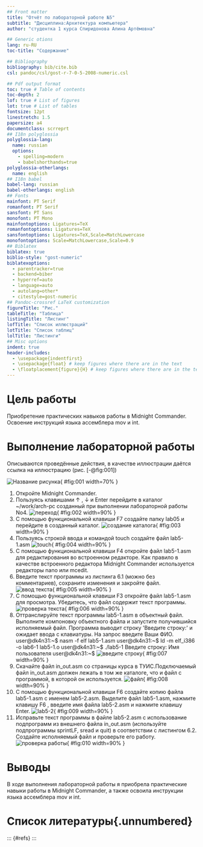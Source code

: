 ```yaml
---
## Front matter
title: "Отчёт по лабораторной работе №5"
subtitle: "Дисциплина:Архитектура компьютера"
author: "студентка 1 курса Спиридонова Алина Артёмовна"

## Generic otions
lang: ru-RU
toc-title: "Содержание"

## Bibliography
bibliography: bib/cite.bib
csl: pandoc/csl/gost-r-7-0-5-2008-numeric.csl

## Pdf output format
toc: true # Table of contents
toc-depth: 2
lof: true # List of figures
lot: true # List of tables
fontsize: 12pt
linestretch: 1.5
papersize: a4
documentclass: scrreprt
## I18n polyglossia
polyglossia-lang:
  name: russian
  options:
	- spelling=modern
	- babelshorthands=true
polyglossia-otherlangs:
  name: english
## I18n babel
babel-lang: russian
babel-otherlangs: english
## Fonts
mainfont: PT Serif
romanfont: PT Serif
sansfont: PT Sans
monofont: PT Mono
mainfontoptions: Ligatures=TeX
romanfontoptions: Ligatures=TeX
sansfontoptions: Ligatures=TeX,Scale=MatchLowercase
monofontoptions: Scale=MatchLowercase,Scale=0.9
## Biblatex
biblatex: true
biblio-style: "gost-numeric"
biblatexoptions:
  - parentracker=true
  - backend=biber
  - hyperref=auto
  - language=auto
  - autolang=other*
  - citestyle=gost-numeric
## Pandoc-crossref LaTeX customization
figureTitle: "Рис."
tableTitle: "Таблица"
listingTitle: "Листинг"
lofTitle: "Список иллюстраций"
lotTitle: "Список таблиц"
lolTitle: "Листинги"
## Misc options
indent: true
header-includes:
  - \usepackage{indentfirst}
  - \usepackage{float} # keep figures where there are in the text
  - \floatplacement{figure}{H} # keep figures where there are in the text
---
```


# Цель работы
Приобретение практических навыков работы в Midnight Commander. Освоение
инструкций языка ассемблера mov и int.


# Выполнение лабораторной работы

Описываются проведённые действия, в качестве иллюстрации даётся ссылка на иллюстрацию (рис. [-@fig:001])

![Название рисунка](image/placeimg_800_600_tech.jpg){ #fig:001 width=70% }
1. Откройте Midnight Commander.
2. Пользуясь клавишами ↑ , ↓ и Enter перейдите в каталог ~/work/arch-pc созданный при выполнении лабораторной работы No4.
![переход](image/переход.png){ #fig:002 width=90% }
3. С помощью функциональной клавиши F7 создайте папку lab05 и перейдите в созданный каталог.
![создание каталога](image/создание.png){ #fig:003 width=90% }
4. Пользуясь строкой ввода и командой touch создайте файл lab5-1.asm
![touch](image/touch.png){ #fig:004 width=90% }
5. С помощью функциональной клавиши F4 откройте файл lab5-1.asm для редактирования во встроенном редакторе. Как правило в качестве встроенного редактора Midnight Commander используется редакторы nano или mcedit.
6. Введите текст программы из листинга 6.1 (можно без комментариев), сохраните изменения и закройте файл.
![ввод текста](image/текст1.png){ #fig:005 width=90% }
7. С помощью функциональной клавиши F3 откройте файл lab5-1.asm для просмотра. Убедитесь, что файл содержит текст программы.
![проверка текста](image/текст2.png){ #fig:006 width=90% }
8. Оттранслируйте текст программы lab5-1.asm в объектный файл. Выполните компоновку объектного файла и запустите получившийся исполняемый
файл. Программа выводит строку 'Введите строку:' и ожидает ввода с клавиатуры. На запрос введите Ваши ФИО.
user@dk4n31:~$ nasm -f elf lab5-1.asm
user@dk4n31:~$ ld -m elf_i386 -o lab6-1 lab5-1.o
user@dk4n31:~$ ./lab5-1
Введите строку:
Имя пользователя
user@dk4n31:~$
![введите строку](image/строка.png){ #fig:007 width=90% }
9. Скачайте файл in_out.asm со страницы курса в ТУИС.Подключаемый файл in_out.asm должен лежать в том же каталоге, что и
файл с программой, в которой он используется.
![файл](image/inout.png){ #fig:008 width=90% }
10. С помощью функциональной клавиши F6 создайте копию файла lab5-1.asm с именем lab5-2.asm. Выделите файл lab5-1.asm, нажмите клавишу F6 , введите имя файла lab5-2.asm и нажмите клавишу Enter.
![lab5-2](image/52.png){ #fig:009 width=90% }
11. Исправьте текст программы в файле lab5-2.asm с использование подпрограмм из внешнего файла in_out.asm (используйте подпрограммы sprintLF, sread и quit) в соответствии с листингом 6.2. Создайте исполняемый файл и проверьте его работу.
![проверка работы](image/проверка.png){ #fig:010 width=90% }
# Выводы

В ходе выполнения лабораторной работы я приобрела практические навыки работы в Midnight Commander, а также освоила инструкции языка ассемблера mov и int.

# Список литературы{.unnumbered}

::: {#refs}
:::
